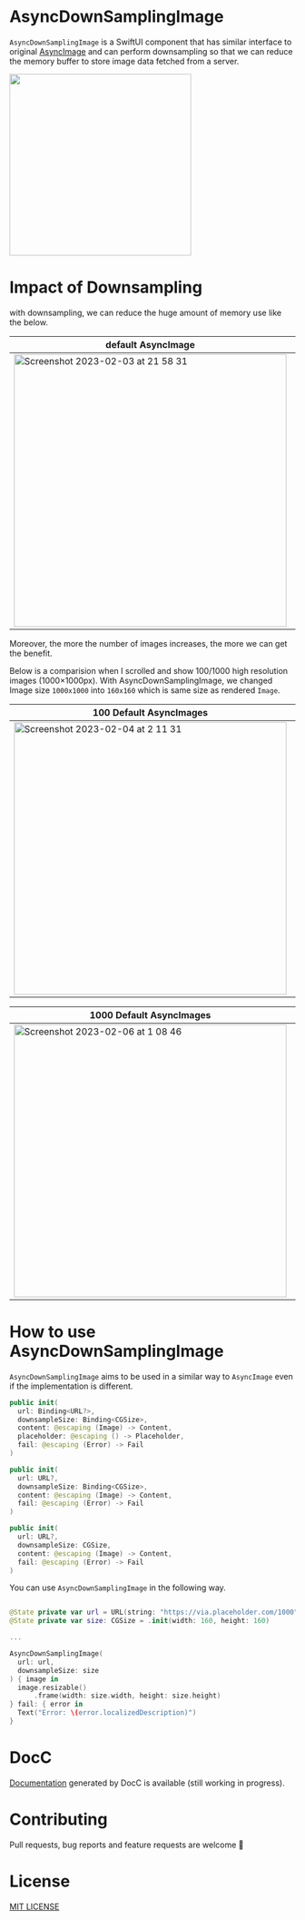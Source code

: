 # AsyncDownSamplingImage

`AsyncDownSamplingImage` is a SwiftUI component that has similar interface to original [AsyncImage](https://developer.apple.com/documentation/swiftui/asyncimage) and can perform downsampling so that we can reduce the memory buffer to store image data fetched from a server.

<img src="https://github.com/fummicc1/AsyncDownSamplingImage/assets/44002126/254ee84d-1e08-4a61-b507-8f78f2e1d6d3" width="320px">

# Impact of Downsampling

with downsampling, we can reduce the huge amount of memory use like the below.

|default AsyncImage| AsyncDownSamplingImage (×2~3 efficient) |
|---|---|
|<img width="480" alt="Screenshot 2023-02-03 at 21 58 31" src="https://user-images.githubusercontent.com/44002126/216665559-7f4efbc5-c649-4f25-b9fa-95f5ca60cf67.png">|<img width="480" alt="Screenshot 2023-02-03 at 21 58 48" src="https://user-images.githubusercontent.com/44002126/216665576-f1b994a7-b7ac-49d3-8e44-bda8f1b64130.png">|


Moreover, the more the number of images increases, the more we can get the benefit.

Below is a comparision when I scrolled and show 100/1000 high resolution images (1000×1000px).
With AsyncDownSamplingImage, we changed Image size `1000x1000` into `160x160` which is same size as rendered `Image`.

|100 Default AsyncImages| 100 AsyncDownSamplingImages (×10~ efficient) |
|---|---|
|<img width="480" alt="Screenshot 2023-02-04 at 2 11 31" src="https://user-images.githubusercontent.com/44002126/216666328-6d4ea99c-45d4-48d0-960d-b162a9155413.png">|<img width="480" alt="Screenshot 2023-02-04 at 2 12 06" src="https://user-images.githubusercontent.com/44002126/216666337-0e079274-5a55-4469-b9ae-4c4dfc5b838d.png">|

|1000 Default AsyncImages| 1000 AsyncDownSamplingImages (×30~ efficient) |
|---|---|
|<img width="480" alt="Screenshot 2023-02-06 at 1 08 46" src="https://user-images.githubusercontent.com/44002126/216831204-06a8dc04-6bd6-44df-8134-290f150abca0.png">|<img width="480" alt="Screenshot 2023-02-06 at 1 07 29" src="https://user-images.githubusercontent.com/44002126/216831199-c5a66b8e-fc1a-4131-a5c5-2f7d57b17a1b.png">|





# How to use AsyncDownSamplingImage

`AsyncDownSamplingImage` aims to be used in a similar way to `AsyncImage` even if the implementation is different.

```swift
public init(
  url: Binding<URL?>,
  downsampleSize: Binding<CGSize>,
  content: @escaping (Image) -> Content,
  placeholder: @escaping () -> Placeholder,
  fail: @escaping (Error) -> Fail
)
```

```swift
public init(
  url: URL?,
  downsampleSize: Binding<CGSize>,
  content: @escaping (Image) -> Content,
  fail: @escaping (Error) -> Fail
)
```

```swift
public init(
  url: URL?,
  downsampleSize: CGSize,
  content: @escaping (Image) -> Content,
  fail: @escaping (Error) -> Fail
)
```

You can use `AsyncDownSamplingImage` in the following way.

```swift

@State private var url = URL(string: "https://via.placeholder.com/1000")
@State private var size: CGSize = .init(width: 160, height: 160)

...

AsyncDownSamplingImage(
  url: url,
  downsampleSize: size
) { image in
  image.resizable()
      .frame(width: size.width, height: size.height)
} fail: { error in
  Text("Error: \(error.localizedDescription)")
}
```

# DocC

[Documentation](https://fummicc1.github.io/AsyncDownSamplingImage/documentation/asyncdownsamplingimage/) generated by DocC is available (still working in progress).



# Contributing

Pull requests, bug reports and feature requests are welcome 🚀

# License

[MIT LICENSE](https://github.com/fummicc1/AsyncDownSamplingImage/blob/main/LICENSE)

